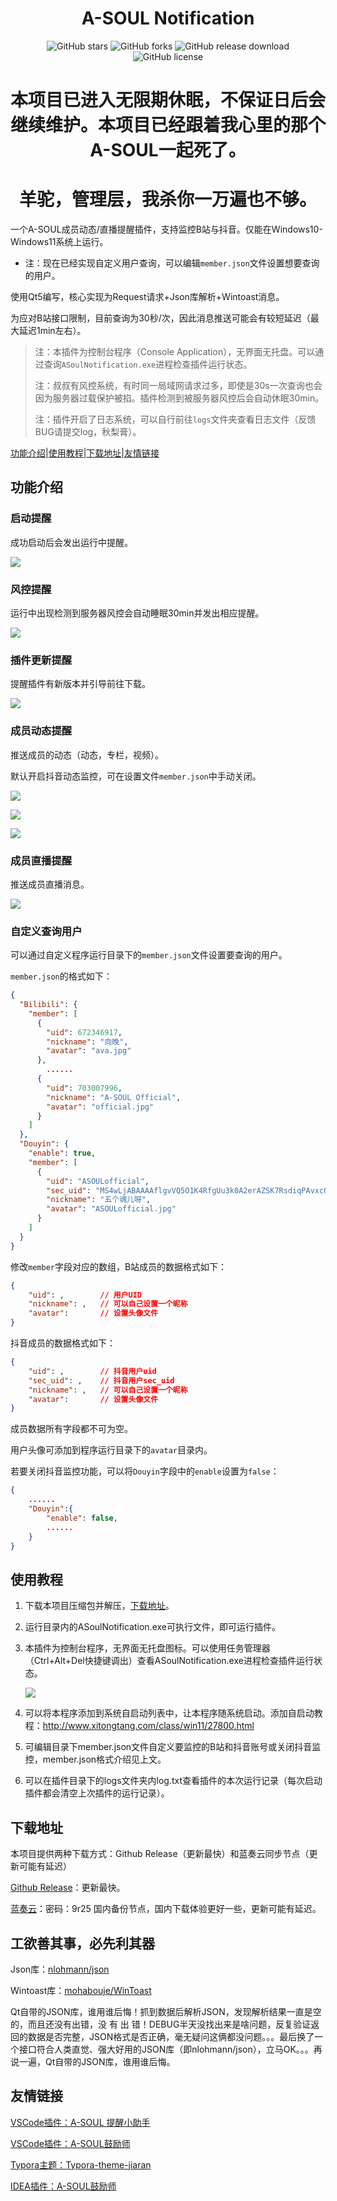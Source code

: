 <h1 align="center">A-SOUL Notification</h1>

<p align="center">
    <a href="https://github.com/skykeyjoker/A-SOUL-Notification/stargazers" style="text-decoration:none">
        <img src="https://img.shields.io/github/stars/skykeyjoker/A-SOUL-Notification.svg" alt="GitHub stars"/>
    </a>
    <a href="https://github.com/skykeyjoker/A-SOUL-Notification/network" style="text-decoration:none" >
        <img src="https://img.shields.io/github/forks/skykeyjoker/A-SOUL-Notification.svg" alt="GitHub forks"/>
    </a>
    <a href="https://github.com/skykeyjoker/A-SOUL-Notification/releases" style="text-decoration:none" >
        <img src="https://img.shields.io/github/downloads/skykeyjoker/A-SOUL-Notification/latest/total.svg" alt="GitHub release download"/>
    </a>
    <a href="https://github.com/skykeyjoker/A-SOUL-Notification/blob/master/LICENSE" style="text-decoration:none" >
        <img src="https://img.shields.io/badge/License-MIT-flat.svg" alt="GitHub license"/>
    </a>
</p>
<h1 align="center">本项目已进入无限期休眠，不保证日后会继续维护。本项目已经跟着我心里的那个A-SOUL一起死了。</h1>

<h1 align="center">羊驼，管理层，我杀你一万遍也不够。</h1>

一个A-SOUL成员动态/直播提醒插件，支持监控B站与抖音。仅能在Windows10-Windows11系统上运行。

* 注：现在已经实现自定义用户查询，可以编辑`member.json`文件设置想要查询的用户。

使用Qt5编写，核心实现为Request请求+Json库解析+Wintoast消息。

为应对B站接口限制，目前查询为30秒/次，因此消息推送可能会有较短延迟（最大延迟1min左右）。

> 注：本插件为控制台程序（Console Application），无界面无托盘。可以通过查询`ASoulNotification.exe`进程检查插件运行状态。
>
> 注：叔叔有风控系统，有时同一局域网请求过多，即使是30s一次查询也会因为服务器过载保护被掐。插件检测到被服务器风控后会自动休眠30min。
>
> 注：插件开启了日志系统，可以自行前往`logs`文件夹查看日志文件（反馈BUG请提交log，秋梨膏）。

[功能介绍](#功能介绍)|[使用教程](#使用教程)|[下载地址](#下载地址)|[友情链接](#友情链接)

## 功能介绍

### 启动提醒

成功启动后会发出运行中提醒。

![](https://cdn.jsdelivr.net/gh/skykeyjoker/A-Soul-Notification@master/screenshots/start.png)



### 风控提醒

运行中出现检测到服务器风控会自动睡眠30min并发出相应提醒。

![](https://cdn.jsdelivr.net/gh/skykeyjoker/A-Soul-Notification@master/screenshots/overload.jpg)



### 插件更新提醒

提醒插件有新版本并引导前往下载。

![](https://cdn.jsdelivr.net/gh/skykeyjoker/A-Soul-Notification@master/screenshots/update.png)



### 成员动态提醒

推送成员的动态（动态，专栏，视频）。

默认开启抖音动态监控，可在设置文件`member.json`中手动关闭。

![](https://cdn.jsdelivr.net/gh/skykeyjoker/A-Soul-Notification@master/screenshots/dy1.png)

![](https://cdn.jsdelivr.net/gh/skykeyjoker/A-Soul-Notification@master/screenshots/dy2.png)

![](https://cdn.jsdelivr.net/gh/skykeyjoker/A-Soul-Notification@master/screenshots/Douyin.jpg)



### 成员直播提醒

推送成员直播消息。

![](https://cdn.jsdelivr.net/gh/skykeyjoker/A-Soul-Notification@master/screenshots/live.png)



### 自定义查询用户

可以通过自定义程序运行目录下的`member.json`文件设置要查询的用户。

`member.json`的格式如下：

```json
{
  "Bilibili": {
    "member": [
      {
        "uid": 672346917,
        "nickname": "向晚",
        "avatar": "ava.jpg"
      },
		......
      {
        "uid": 703007996,
        "nickname": "A-SOUL Official",
        "avatar": "official.jpg"
      }
    ]
  },
  "Douyin": {
    "enable": true,
    "member": [
      {
        "uid": "ASOULofficial",
        "sec_uid": "MS4wLjABAAAAflgvVQ5O1K4RfgUu3k0A2erAZSK7RsdiqPAvxcObn93x2vk4SKk1eUb6l_D4MX-n",
        "nickname": "五个魂儿呀",
        "avatar": "ASOULofficial.jpg"
      }
    ]
  }
}
```

修改`member`字段对应的数组，B站成员的数据格式如下：

```json
{
    "uid": ,		// 用户UID
    "nickname": ,	// 可以自己设置一个昵称
    "avatar": 		// 设置头像文件
}
```

抖音成员的数据格式如下：

```json
{
	"uid": ,  		// 抖音用户uid
	"sec_uid": ,  	// 抖音用户sec_uid
	"nickname": ,  	// 可以自己设置一个昵称
	"avatar":   	// 设置头像文件
}
```

成员数据所有字段都不可为空。

用户头像可添加到程序运行目录下的`avatar`目录内。

若要关闭抖音监控功能，可以将`Douyin`字段中的`enable`设置为`false`：

```json
{
    ......
	"Douyin":{
		"enable": false,
	    ......
	}
}
```



## 使用教程

1. 下载本项目压缩包并解压，[下载地址](#下载地址)。

2. 运行目录内的ASoulNotification.exe可执行文件，即可运行插件。

3. 本插件为控制台程序，无界面无托盘图标。可以使用任务管理器（Ctrl+Alt+Del快捷键调出）查看ASoulNotification.exe进程检查插件运行状态。

   ![](https://cdn.jsdelivr.net/gh/skykeyjoker/A-Soul-Notification@master/screenshots/task.jpg)

4. 可以将本程序添加到系统自启动列表中，让本程序随系统启动。添加自启动教程：http://www.xitongtang.com/class/win11/27800.html

5. 可编辑目录下member.json文件自定义要监控的B站和抖音账号或关闭抖音监控，member.json格式介绍见上文。

6. 可以在插件目录下的logs文件夹内log.txt查看插件的本次运行记录（每次启动插件都会清空上次插件的运行记录）。



## 下载地址

本项目提供两种下载方式：Github Release（更新最快）和蓝奏云同步节点（更新可能有延迟）

[Github Release](https://github.com/skykeyjoker/A-SOUL-Notification/releases)：更新最快。

[蓝奏云](https://www.lanzouw.com/b02uir28d)：密码：9r25 国内备份节点，国内下载体验更好一些，更新可能有延迟。



## 工欲善其事，必先利其器

Json库：[nlohmann/json](https://github.com/nlohmann/json)

Wintoast库：[mohabouje/WinToast](https://github.com/mohabouje/WinToast)

Qt自带的JSON库，谁用谁后悔！抓到数据后解析JSON，发现解析结果一直是空的，而且还没有出错，没 有 出 错！DEBUG半天没找出来是啥问题，反复验证返回的数据是否完整，JSON格式是否正确，毫无疑问这俩都没问题。。。最后换了一个接口符合人类直觉、强大好用的JSON库（即nlohmann/json），立马OK。。。再说一遍，Qt自带的JSON库，谁用谁后悔。



## 友情链接

[VSCode插件：A-SOUL 提醒小助手](https://github.com/luooooob/vscode-asoul-notifications)

[VSCode插件：A-SOUL鼓励师](https://github.com/as042971/vscode-asoul)

[Typora主题：Typora-theme-jiaran](https://github.com/q19980722/Typora-theme-jiaran)

[IDEA插件：A-SOUL鼓励师](https://github.com/cnsky1103/A-SOUL-Reminder)
